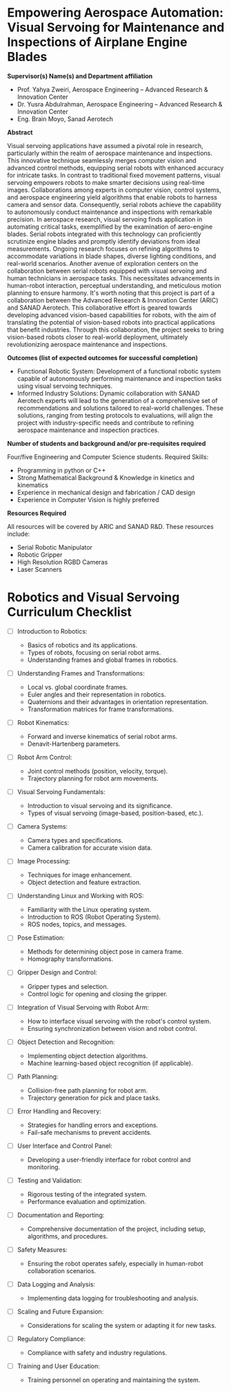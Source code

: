 # Empowering Aerospace Automation: Visual Servoing for Maintenance and Inspections of Airplane Engine Blades

**Supervisor(s) Name(s) and Department affiliation**
- Prof. Yahya Zweiri, Aerospace Engineering – Advanced Research & Innovation Center
- Dr. Yusra Abdulrahman, Aerospace Engineering – Advanced Research & Innovation Center
- Eng. Brain Moyo, Sanad Aerotech

**Abstract**

Visual servoing applications have assumed a pivotal role in research, particularly within the realm of aerospace maintenance and inspections. This innovative technique seamlessly merges computer vision and advanced control methods, equipping serial robots with enhanced accuracy for intricate tasks. In contrast to traditional fixed movement patterns, visual servoing empowers robots to make smarter decisions using real-time images. Collaborations among experts in computer vision, control systems, and aerospace engineering yield algorithms that enable robots to harness camera and sensor data. Consequently, serial robots achieve the capability to autonomously conduct maintenance and inspections with remarkable precision. In aerospace research, visual servoing finds application in automating critical tasks, exemplified by the examination of aero-engine blades. Serial robots integrated with this technology can proficiently scrutinize engine blades and promptly identify deviations from ideal measurements. Ongoing research focuses on refining algorithms to accommodate variations in blade shapes, diverse lighting conditions, and real-world scenarios. Another avenue of exploration centers on the collaboration between serial robots equipped with visual servoing and human technicians in aerospace tasks. This necessitates advancements in human-robot interaction, perceptual understanding, and meticulous motion planning to ensure harmony. It's worth noting that this project is part of a collaboration between the Advanced Research & Innovation Center (ARIC) and SANAD Aerotech. This collaborative effort is geared towards developing advanced vision-based capabilities for robots, with the aim of translating the potential of vision-based robots into practical applications that benefit industries. Through this collaboration, the project seeks to bring vision-based robots closer to real-world deployment, ultimately revolutionizing aerospace maintenance and inspections.

**Outcomes (list of expected outcomes for successful completion)**

- Functional Robotic System: Development of a functional robotic system capable of autonomously performing maintenance and inspection tasks using visual servoing techniques.
- Informed Industry Solutions: Dynamic collaboration with SANAD Aerotech experts will lead to the generation of a comprehensive set of recommendations and solutions tailored to real-world challenges. These solutions, ranging from testing protocols to evaluations, will align the project with industry-specific needs and contribute to refining aerospace maintenance and inspection practices.

**Number of students and background and/or pre-requisites required**

Four/five Engineering and Computer Science students. Required Skills:
- Programming in python or C++
- Strong Mathematical Background & Knowledge in kinetics and kinematics
- Experience in mechanical design and fabrication / CAD design
- Experience in Computer Vision is highly preferred

**Resources Required**

All resources will be covered by ARIC and SANAD R&D. These resources include:
- Serial Robotic Manipulator
- Robotic Gripper
- High Resolution RGBD Cameras
- Laser Scanners
# Robotics and Visual Servoing Curriculum Checklist

- [ ] Introduction to Robotics:
  - Basics of robotics and its applications.
  - Types of robots, focusing on serial robot arms.
  - Understanding frames and global frames in robotics.

- [ ] Understanding Frames and Transformations:
  - Local vs. global coordinate frames.
  - Euler angles and their representation in robotics.
  - Quaternions and their advantages in orientation representation.
  - Transformation matrices for frame transformations.

- [ ] Robot Kinematics:
  - Forward and inverse kinematics of serial robot arms.
  - Denavit-Hartenberg parameters.

- [ ] Robot Arm Control:
  - Joint control methods (position, velocity, torque).
  - Trajectory planning for robot arm movements.

- [ ] Visual Servoing Fundamentals:
  - Introduction to visual servoing and its significance.
  - Types of visual servoing (image-based, position-based, etc.).

- [ ] Camera Systems:
  - Camera types and specifications.
  - Camera calibration for accurate vision data.

- [ ] Image Processing:
  - Techniques for image enhancement.
  - Object detection and feature extraction.

- [ ] Understanding Linux and Working with ROS:
  - Familiarity with the Linux operating system.
  - Introduction to ROS (Robot Operating System).
  - ROS nodes, topics, and messages.
  
- [ ] Pose Estimation:
  - Methods for determining object pose in camera frame.
  - Homography transformations.

- [ ] Gripper Design and Control:
  - Gripper types and selection.
  - Control logic for opening and closing the gripper.

- [ ] Integration of Visual Servoing with Robot Arm:
  - How to interface visual servoing with the robot's control system.
  - Ensuring synchronization between vision and robot control.

- [ ] Object Detection and Recognition:
  - Implementing object detection algorithms.
  - Machine learning-based object recognition (if applicable).

- [ ] Path Planning:
  - Collision-free path planning for robot arm.
  - Trajectory generation for pick and place tasks.

- [ ] Error Handling and Recovery:
  - Strategies for handling errors and exceptions.
  - Fail-safe mechanisms to prevent accidents.

- [ ] User Interface and Control Panel:
  - Developing a user-friendly interface for robot control and monitoring.

- [ ] Testing and Validation:
  - Rigorous testing of the integrated system.
  - Performance evaluation and optimization.

- [ ] Documentation and Reporting:
  - Comprehensive documentation of the project, including setup, algorithms, and procedures.

- [ ] Safety Measures:
  - Ensuring the robot operates safely, especially in human-robot collaboration scenarios.

- [ ] Data Logging and Analysis:
  - Implementing data logging for troubleshooting and analysis.

- [ ] Scaling and Future Expansion:
  - Considerations for scaling the system or adapting it for new tasks.

- [ ] Regulatory Compliance:
  - Compliance with safety and industry regulations.

- [ ] Training and User Education:
  - Training personnel on operating and maintaining the system.